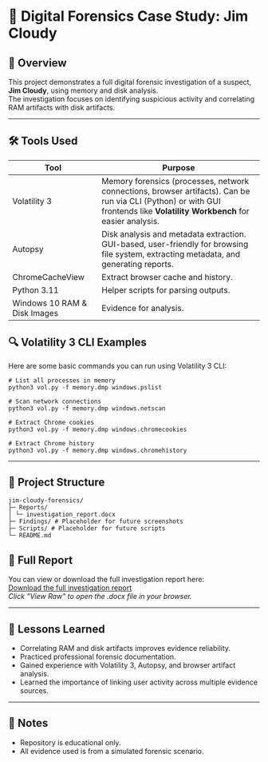 # 🔎 Digital Forensics Case Study: Jim Cloudy

## 📌 Overview
This project demonstrates a full digital forensic investigation of a suspect, **Jim Cloudy**, using memory and disk analysis.  
The investigation focuses on identifying suspicious activity and correlating RAM artifacts with disk artifacts.

---
## 🛠️ Tools Used
| Tool                         | Purpose                                                                                                                                                                    |
| ---------------------------- | -------------------------------------------------------------------------------------------------------------------------------------------------------------------------- |
| Volatility 3                 | Memory forensics (processes, network connections, browser artifacts). Can be run via CLI (Python) or with GUI frontends like **Volatility Workbench** for easier analysis. |
| Autopsy                      | Disk analysis and metadata extraction. GUI-based, user-friendly for browsing file system, extracting metadata, and generating reports.                                     |
| ChromeCacheView              | Extract browser cache and history.                                                                                                                                         |
| Python 3.11                  | Helper scripts for parsing outputs.                                                                                                                                        |
| Windows 10 RAM & Disk Images | Evidence for analysis.                                                                                                                                                     |

## 🔍 Volatility 3 CLI Examples

Here are some basic commands you can run using Volatility 3 CLI:
```
# List all processes in memory
python3 vol.py -f memory.dmp windows.pslist

# Scan network connections
python3 vol.py -f memory.dmp windows.netscan

# Extract Chrome cookies
python3 vol.py -f memory.dmp windows.chromecookies

# Extract Chrome history
python3 vol.py -f memory.dmp windows.chromehistory
```

---
## 📂 Project Structure
```
jim-cloudy-forensics/
├─ Reports/
│ └─ investigation_report.docx
├─ Findings/ # Placeholder for future screenshots
├─ Scripts/ # Placeholder for future scripts
└─ README.md
```

## 🔗 Full Report
You can view or download the full investigation report here:  
[Download the full investigation report](Reports/investigation_report.docx)  
*Click "View Raw" to open the .docx file in your browser.*

---

## 📖 Lessons Learned
- Correlating RAM and disk artifacts improves evidence reliability.
- Practiced professional forensic documentation.
- Gained experience with Volatility 3, Autopsy, and browser artifact analysis.
- Learned the importance of linking user activity across multiple evidence sources.

---

## 🔗 Notes
- Repository is educational only.  
- All evidence used is from a simulated forensic scenario.
